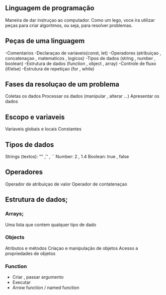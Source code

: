 ## Linguagem de programação 

Maneira de dar instruçao ao computador.
Como um lego, voce ira utilizar peças para criar algoritmos, ou seja, para resolver problemas.

## Peças de uma linguagem

-Comentarios
-Declaraçao de variaveis(const, let)
-Operadores (atribuiçao , concatenaçao , matematicos , logicos)
-Tipos de dados (string , number , boolean)
-Estrutura de dados (function , object , array)
-Controle de fluxo (if/else)
-Estrutura de repetiçao (for , while)

## Fases da resoluçao de um problema

Coletas os dados
Processar os dados (manipular , alterar ...)
Apresentar os dados

## Escopo e variaveis

Variaveis globais e locais
Constantes

## Tipos de dados

Strings (textos): "" ,'' , ``
Number: 2 , 1.4
Boolean: true , false

## Operadores

Operador de atribuiçao de valor
Operador de contatenaçao

## Estrutura de dados;

### Arrays;

Uma lista que contem qualquer tipo de dado

### Objects

Atributos e métodos
Criaçao e manipulação de objetos
Acesso a propriedades de objetos

### Function

- Criar , passar argumento
- Executar
- Arrow function / named function
